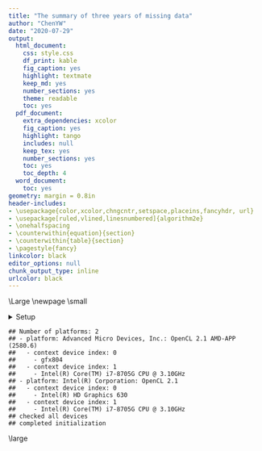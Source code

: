 ```yaml
---
title: "The summary of three years of missing data"
author: "ChenYW"
date: "2020-07-29"
output:
  html_document: 
    css: style.css
    df_print: kable
    fig_caption: yes
    highlight: textmate
    keep_md: yes
    number_sections: yes
    theme: readable
    toc: yes
  pdf_document: 
    extra_dependencies: xcolor
    fig_caption: yes
    highlight: tango
    includes: null
    keep_tex: yes
    number_sections: yes
    toc: yes
    toc_depth: 4
  word_document:
    toc: yes
geometry: margin = 0.8in
header-includes:
- \usepackage{color,xcolor,chngcntr,setspace,placeins,fancyhdr, url}
- \usepackage[ruled,vlined,linesnumbered]{algorithm2e}
- \onehalfspacing
- \counterwithin{equation}{section}
- \counterwithin{table}{section}
- \pagestyle{fancy}
linkcolor: black
editor_options: null
chunk_output_type: inline
urlcolor: black
---
```

<style>
pre.BK {background-color: #DCDCDC;}
</style>
\Large
\newpage 
\small
<details>
<summary>Setup</summary>

```r
knitr::opts_chunk$set(echo = TRUE, message = FALSE, warning = FALSE,
                      attr.source='.numberLines', attr.output = ".numberLines")
# , class.source = "BK"
rm(list=ls())
suppressMessages(Sys.setlocale("LC_TIME", "English"))
```

```
## [1] "English_United States.1252"
```
</details>


```{.numberLines}
## Number of platforms: 2
## - platform: Advanced Micro Devices, Inc.: OpenCL 2.1 AMD-APP (2580.6)
##   - context device index: 0
##     - gfx804
##   - context device index: 1
##     - Intel(R) Core(TM) i7-8705G CPU @ 3.10GHz
## - platform: Intel(R) Corporation: OpenCL 2.1 
##   - context device index: 0
##     - Intel(R) HD Graphics 630
##   - context device index: 1
##     - Intel(R) Core(TM) i7-8705G CPU @ 3.10GHz
## checked all devices
## completed initialization
```

\large

<!-- # Validation based on the noise from t distribution -->
<!-- ###################################################################### -->

<!--html_preserve--><div id="htmlwidget-f514a692a8945672b494" style="width:100%;height:auto;" class="datatables html-widget"></div>
<script type="application/json" data-for="htmlwidget-f514a692a8945672b494">{"x":{"filter":"none","data":[["1","2","3","4","5","6","7","8","9","10","11","12","13","14","15","16","17","18","19","20","21","22","23","24","25","26","27","28","29","30","31","32","33","34","35","36","37","38","39","40","41","42","43","44","45","46","47","48","49","50","51","52","53","54","55","56","57","58","59","60","61","62","63","64","65","66","67","68","69","70","71","72","73","74","75","76","77","78","79","80","81","82","83","84","85","86","87","88","89","90","91","92","93","94","95","96","97","98","99","100","101","102","103","104","105","106","107","108","109","110","111","112","113","114","115","116","117","118","119","120","121","122","123","124","125","126","127","128","129","130","131","132","133","134","135","136","137","138","139","140","141","142","143","144","145","146","147","148","149","150","151","152","153","154","155","156","157","158","159","160","161","162","163","164","165","166","167","168","169","170","171","172","173","174","175","176","177","178","179","180","181","182","183","184","185","186","187","188","189","190","191","192","193","194","195","196","197","198","199","200","201","202","203","204","205","206","207","208","209","210","211","212","213","214","215","216","217","218","219","220","221","222","223","224","225","226","227","228","229","230","231","232","233","234","235","236"],["Shijiazhuang","Shijiazhuang","Shijiazhuang","Shijiazhuang","Shijiazhuang","Shijiazhuang","Shijiazhuang","Shijiazhuang","Shijiazhuang","Shijiazhuang","Shijiazhuang","Shijiazhuang","Shijiazhuang","Shijiazhuang","Shijiazhuang","Shijiazhuang","Shijiazhuang","Shijiazhuang","Shijiazhuang","Shijiazhuang","Shijiazhuang","Shijiazhuang","Shijiazhuang","Shijiazhuang","Shijiazhuang","Shijiazhuang","Shijiazhuang","Shijiazhuang","Shijiazhuang","Shijiazhuang","Shijiazhuang","Shijiazhuang","Shijiazhuang","Shijiazhuang","Zhangjiakou","Zhangjiakou","Zhangjiakou","Zhangjiakou","Zhangjiakou","Zhangjiakou","Zhangjiakou","Zhangjiakou","Zhangjiakou","Qinhuangdao","Qinhuangdao","Qinhuangdao","Qinhuangdao","Tangshan","Langfang","Langfang","Langfang","Langfang","Langfang","Langfang","Langfang","Langfang","Langfang","Langfang","Langfang","Langfang","Langfang","Langfang","Langfang","Langfang","Langfang","Langfang","Baoding","Baoding","Baoding","Baoding","Baoding","Baoding","Cangzhou","Hengshui","Hengshui","Hengshui","Hengshui","Hengshui","Hengshui","Xingtai","Xingtai","Xingtai","Xingtai","Xingtai","Handan","Tianjin","Tianjin","Tianjin","Tianjin","Tianjin","Tianjin","Tianjin","Tianjin","Tianjin","Tianjin","Tianjin","Tianjin","Tianjin","Tianjin","Tianjin","Tianjin","Tianjin","Tianjin","Tianjin","Tianjin","Tianjin","Tianjin","Tianjin","Tianjin","Tianjin","Tianjin","Tianjin","Tianjin","Tianjin","Tianjin","Tianjin","Tianjin","Tianjin","Tianjin","Tianjin","Tianjin","Tianjin","Tianjin","Tianjin","Tianjin","Tianjin","Tianjin","Tianjin","Tianjin","Tianjin","Tianjin","Tianjin","Tianjin","Tianjin","Tianjin","Tianjin","Tianjin","Tianjin","Tianjin","Tianjin","Tianjin","Tianjin","Tianjin","Tianjin","Tianjin","Tianjin","Tianjin","Tianjin","Tianjin","Tianjin","Tianjin","Tianjin","Tianjin","Tianjin","Tianjin","Tianjin","Tianjin","Tianjin","Tianjin","Tianjin","Tianjin","Tianjin","Tianjin","Tianjin","Tianjin","Tianjin","Tianjin","Tianjin","Tianjin","Tianjin","Tianjin","Tianjin","Tianjin","Tianjin","Tianjin","Tianjin","Tianjin","Tianjin","Tianjin","Tianjin","Tianjin","Tianjin","Tianjin","Tianjin","Tianjin","Tianjin","Tianjin","Tianjin","Tianjin","Tianjin","Tianjin","Tianjin","Tianjin","Tianjin","Tianjin","Tianjin","Tianjin","Tianjin","Tianjin","Tianjin","Tianjin","Tianjin","Tianjin","Tianjin","Tianjin","Tianjin","Tianjin","Tianjin","Tianjin","Tianjin","Tianjin","Tianjin","Tianjin","Tianjin","Tianjin","Tianjin","Tianjin","Tianjin","Tianjin","Tianjin","Tianjin","Tianjin","Tianjin","Tianjin","Tianjin","Tianjin","Tianjin","Tianjin","Beijing","Beijing","Beijing","Beijing","Beijing","Beijing","Beijing","Beijing"],[1,1,3,3,3,3,3,3,3,3,3,3,3,3,3,3,3,3,3,3,3,3,3,3,3,3,3,3,3,3,3,3,3,3,15,15,15,17,17,17,17,17,17,22,22,22,23,28,30,30,30,30,30,30,30,30,30,30,30,30,30,30,30,32,32,32,34,35,35,35,36,36,42,43,43,43,43,44,45,46,46,46,47,47,52,54,54,56,56,56,56,56,56,56,56,56,57,57,57,57,57,57,57,57,57,57,57,57,57,57,57,57,57,57,57,57,57,57,57,57,57,57,57,57,57,57,58,58,58,58,58,58,58,58,58,58,58,58,58,58,58,58,58,58,58,58,58,58,59,59,59,59,59,59,59,59,59,59,59,59,59,59,60,60,62,62,62,62,62,62,62,62,62,62,62,62,62,62,62,62,62,62,62,62,62,62,62,62,62,62,62,62,62,62,63,63,63,63,63,63,63,63,63,63,63,63,63,63,63,63,63,63,63,63,63,63,63,63,63,63,63,63,63,63,64,64,64,64,65,66,66,67,67,71,74,76],["Shijigongyuan","Shijigongyuan","Zhongnanxiaoqu","Zhongnanxiaoqu","Zhongnanxiaoqu","Zhongnanxiaoqu","Zhongnanxiaoqu","Zhongnanxiaoqu","Zhongnanxiaoqu","Zhongnanxiaoqu","Zhongnanxiaoqu","Zhongnanxiaoqu","Zhongnanxiaoqu","Zhongnanxiaoqu","Zhongnanxiaoqu","Zhongnanxiaoqu","Zhongnanxiaoqu","Zhongnanxiaoqu","Zhongnanxiaoqu","Zhongnanxiaoqu","Zhongnanxiaoqu","Zhongnanxiaoqu","Zhongnanxiaoqu","Zhongnanxiaoqu","Zhongnanxiaoqu","Zhongnanxiaoqu","Zhongnanxiaoqu","Zhongnanxiaoqu","Zhongnanxiaoqu","Zhongnanxiaoqu","Zhongnanxiaoqu","Zhongnanxiaoqu","Zhongnanxiaoqu","Zhongnanxiaoqu","Renmingongyuan","Renmingongyuan","Renmingongyuan","Tanjichang","Tanjichang","Tanjichang","Tanjichang","Tanjichang","Tanjichang","Jianshedasha","Jianshedasha","Jianshedasha","Shizhengfu","Wuziju","Jiancezhongxin","Jiancezhongxin","Jiancezhongxin","Jiancezhongxin","Jiancezhongxin","Jiancezhongxin","Jiancezhongxin","Jiancezhongxin","Jiancezhongxin","Jiancezhongxin","Jiancezhongxin","Jiancezhongxin","Jiancezhongxin","Jiancezhongxin","Jiancezhongxin","Kaifaqu","Kaifaqu","Kaifaqu","Jiancezhan","Dibiaoshuichang","Dibiaoshuichang","Dibiaoshuichang","Huadianerqu","Huadianerqu","Dianshizhuanbozhan","Shihuanbaoju","Shihuanbaoju","Shihuanbaoju","Shihuanbaoju","Shijiancezhan","Dianjibeichang","Luqiaogongsi","Luqiaogongsi","Luqiaogongsi","Dahuoquan","Dahuoquan","Dongwushui","Beichenkejiyuanqu","Beichenkejiyuanqu","Hangtianlu","Hangtianlu","Hangtianlu","Hangtianlu","Hangtianlu","Hangtianlu","Hangtianlu","Hangtianlu","Hangtianlu","Meijiang","Meijiang","Meijiang","Meijiang","Meijiang","Meijiang","Meijiang","Meijiang","Meijiang","Meijiang","Meijiang","Meijiang","Meijiang","Meijiang","Meijiang","Meijiang","Meijiang","Meijiang","Meijiang","Meijiang","Meijiang","Meijiang","Meijiang","Meijiang","Meijiang","Meijiang","Meijiang","Meijiang","Meijiang","Meijiang","Nanjinglu","Nanjinglu","Nanjinglu","Nanjinglu","Nanjinglu","Nanjinglu","Nanjinglu","Nanjinglu","Nanjinglu","Nanjinglu","Nanjinglu","Nanjinglu","Nanjinglu","Nanjinglu","Nanjinglu","Nanjinglu","Nanjinglu","Nanjinglu","Nanjinglu","Nanjinglu","Nanjinglu","Nanjinglu","Nankoulu","Nankoulu","Nankoulu","Nankoulu","Nankoulu","Nankoulu","Nankoulu","Nankoulu","Nankoulu","Nankoulu","Nankoulu","Nankoulu","Nankoulu","Nankoulu","Qianjindao","Qianjindao","Shijiancezhongxin","Shijiancezhongxin","Shijiancezhongxin","Shijiancezhongxin","Shijiancezhongxin","Shijiancezhongxin","Shijiancezhongxin","Shijiancezhongxin","Shijiancezhongxin","Shijiancezhongxin","Shijiancezhongxin","Shijiancezhongxin","Shijiancezhongxin","Shijiancezhongxin","Shijiancezhongxin","Shijiancezhongxin","Shijiancezhongxin","Shijiancezhongxin","Shijiancezhongxin","Shijiancezhongxin","Shijiancezhongxin","Shijiancezhongxin","Shijiancezhongxin","Shijiancezhongxin","Shijiancezhongxin","Shijiancezhongxin","Shijiancezhongxin","Shijiancezhongxin","Shijiancezhongxin","Shijiancezhongxin","Tianshanlu","Tianshanlu","Tianshanlu","Tianshanlu","Tianshanlu","Tianshanlu","Tianshanlu","Tianshanlu","Tianshanlu","Tianshanlu","Tianshanlu","Tianshanlu","Tianshanlu","Tianshanlu","Tianshanlu","Tianshanlu","Tianshanlu","Tianshanlu","Tianshanlu","Tianshanlu","Tianshanlu","Tianshanlu","Tianshanlu","Tianshanlu","Tianshanlu","Tianshanlu","Tianshanlu","Tianshanlu","Tianshanlu","Tianshanlu","Yuejinlu","Yuejinlu","Yuejinlu","Yuejinlu","Wanshouxigong","Dongsi","Dongsi","Nongzhanguan","Nongzhanguan","Guanyuan","Changping","Shunyi"],[201609,201702,201501,201502,201503,201504,201505,201506,201507,201508,201509,201510,201511,201512,201601,201602,201603,201604,201605,201606,201607,201608,201609,201610,201611,201612,201701,201702,201703,201704,201705,201706,201707,201708,201709,201710,201712,201505,201507,201509,201606,201607,201703,201709,201710,201712,201501,201509,201606,201607,201608,201609,201610,201611,201612,201701,201702,201703,201704,201705,201706,201707,201708,201509,201702,201703,201508,201609,201706,201707,201610,201701,201511,201709,201710,201711,201712,201711,201502,201512,201611,201711,201507,201510,201508,201507,201712,201704,201705,201706,201707,201708,201709,201710,201711,201712,201507,201508,201509,201510,201511,201512,201601,201602,201603,201604,201605,201606,201607,201608,201609,201610,201611,201612,201701,201702,201703,201704,201705,201706,201707,201708,201709,201710,201711,201712,201501,201506,201511,201606,201607,201608,201609,201610,201611,201612,201701,201702,201703,201704,201705,201706,201707,201708,201709,201710,201711,201712,201611,201612,201701,201702,201703,201704,201705,201706,201707,201708,201709,201710,201711,201712,201505,201703,201507,201508,201509,201510,201511,201512,201601,201602,201603,201604,201605,201606,201607,201608,201609,201610,201611,201612,201701,201702,201703,201704,201705,201706,201707,201708,201709,201710,201711,201712,201507,201508,201509,201510,201511,201512,201601,201602,201603,201604,201605,201606,201607,201608,201609,201610,201611,201612,201701,201702,201703,201704,201705,201706,201707,201708,201709,201710,201711,201712,201506,201508,201511,201607,201606,201606,201607,201510,201712,201607,201510,201605],[2,3,31,28,31,30,31,30,31,31,30,31,30,31,31,29,31,30,31,30,31,31,30,31,30,31,31,28,31,30,31,30,31,31,3,3,31,1,1,3,1,1,9,3,3,31,2,11,29,31,31,30,31,30,31,31,28,31,30,31,30,31,31,29,2,30,6,1,10,3,1,1,1,30,31,30,31,2,2,1,1,2,1,1,1,1,31,4,31,30,31,31,30,31,30,31,30,31,30,31,30,31,31,29,31,30,31,30,31,31,30,31,30,31,31,28,31,30,31,30,31,31,30,31,30,31,1,1,1,29,31,31,30,31,30,31,31,28,31,30,31,30,31,31,30,31,30,31,8,31,31,28,31,30,31,30,31,31,30,31,30,31,1,1,31,31,30,31,30,31,31,29,31,30,31,30,31,31,30,31,30,31,31,28,31,30,31,30,31,31,30,31,30,31,31,31,30,31,30,31,31,29,31,30,31,30,31,31,30,31,30,31,31,28,31,30,31,30,31,31,30,31,30,31,1,2,3,1,1,1,2,1,1,1,6,1],[0.07,0.11,1,1,1,1,1,1,1,1,1,1,1,1,1,1,1,1,1,1,1,1,1,1,1,1,1,1,1,1,1,1,1,1,0.1,0.1,1,0.03,0.03,0.1,0.03,0.03,0.29,0.1,0.1,1,0.06,0.37,0.97,1,1,1,1,1,1,1,1,1,1,1,1,1,1,0.97,0.07,0.97,0.19,0.03,0.33,0.1,0.03,0.03,0.03,1,1,1,1,0.07,0.07,0.03,0.03,0.07,0.03,0.03,0.03,0.03,1,0.13,1,1,1,1,1,1,1,1,0.97,1,1,1,1,1,1,1,1,1,1,1,1,1,1,1,1,1,1,1,1,1,1,1,1,1,1,1,1,1,0.03,0.03,0.03,0.97,1,1,1,1,1,1,1,1,1,1,1,1,1,1,1,1,1,1,0.27,1,1,1,1,1,1,1,1,1,1,1,1,1,0.03,0.03,1,1,1,1,1,1,1,1,1,1,1,1,1,1,1,1,1,1,1,1,1,1,1,1,1,1,1,1,1,1,1,1,1,1,1,1,1,1,1,1,1,1,1,1,1,1,1,1,1,1,1,1,1,1,1,1,1,1,1,1,0.03,0.06,0.1,0.03,0.03,0.03,0.06,0.03,0.03,0.03,0.19,0.03]],"container":"<table class=\"display\">\n  <thead>\n    <tr>\n      <th> <\/th>\n      <th>City<\/th>\n      <th>SiteId<\/th>\n      <th>StatioName<\/th>\n      <th>YearMonth<\/th>\n      <th>MissCount<\/th>\n      <th>MissRatio<\/th>\n    <\/tr>\n  <\/thead>\n<\/table>","options":{"columnDefs":[{"targets":5,"render":"function(data, type, row, meta) {\nreturn type === 'display' && data.length > 6 ?\n'<span title=\"' + data + '\">' + data.substr(0, 6) + '...<\/span>' : data;\n}"},{"className":"dt-right","targets":[2,4,5,6]},{"orderable":false,"targets":0}],"order":[],"autoWidth":false,"orderClasses":false},"callback":"function(table) {\ntable.page(3).draw(false);\n}"},"evals":["options.columnDefs.0.render","callback"],"jsHooks":[]}</script><!--/html_preserve-->

